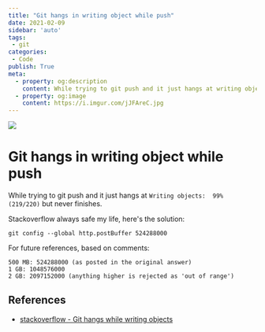 ```yaml
---
title: "Git hangs in writing object while push"
date: 2021-02-09
sidebar: 'auto'
tags:
 - git
categories:
 - Code
publish: True
meta:
  - property: og:description
    content: While trying to git push and it just hangs at writing objects...
  - property: og:image
    content: https://i.imgur.com/jJFAreC.jpg
---
```


![](https://i.imgur.com/jJFAreC.jpg)

# Git hangs in writing object while push

While trying to git push and it just hangs at `Writing objects:  99% (219/220)` but never finishes.

Stackoverflow always safe my life, here's the solution:
```
git config --global http.postBuffer 524288000
```
For future references, based on comments:
```
500 MB: 524288000 (as posted in the original answer)
1 GB: 1048576000
2 GB: 2097152000 (anything higher is rejected as 'out of range')
```

## References
- [stackoverflow - Git hangs while writing objects](https://stackoverflow.com/questions/6887228/git-hangs-while-writing-objects)
